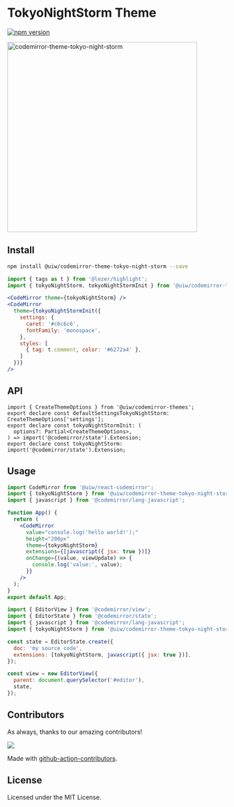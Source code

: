 <!--rehype:ignore:start-->

# TokyoNightStorm Theme

<!--rehype:ignore:end-->

[![npm version](https://img.shields.io/npm/v/@uiw/codemirror-theme-tokyo-night-storm.svg)](https://www.npmjs.com/package/@uiw/codemirror-theme-tokyo-night-storm)

<a href="https://uiwjs.github.io/react-codemirror/#/theme/data/tokyo-night-storm">
  <img width="436" alt="codemirror-theme-tokyo-night-storm" src="https://user-images.githubusercontent.com/1680273/206180525-c0e18a13-50ce-4d61-bd21-1bf25e81c3c0.png">
</a>

## Install

```bash
npm install @uiw/codemirror-theme-tokyo-night-storm --save
```

```jsx
import { tags as t } from '@lezer/highlight';
import { tokyoNightStorm, tokyoNightStormInit } from '@uiw/codemirror-theme-tokyo-night-storm';

<CodeMirror theme={tokyoNightStorm} />
<CodeMirror
  theme={tokyoNightStormInit({
    settings: {
      caret: '#c6c6c6',
      fontFamily: 'monospace',
    },
    styles: [
      { tag: t.comment, color: '#6272a4' },
    ]
  })}
/>
```

## API

```tsx
import { CreateThemeOptions } from '@uiw/codemirror-themes';
export declare const defaultSettingsTokyoNightStorm: CreateThemeOptions['settings'];
export declare const tokyoNightStormInit: (
  options?: Partial<CreateThemeOptions>,
) => import('@codemirror/state').Extension;
export declare const tokyoNightStorm: import('@codemirror/state').Extension;
```

## Usage

```jsx
import CodeMirror from '@uiw/react-codemirror';
import { tokyoNightStorm } from '@uiw/codemirror-theme-tokyo-night-storm';
import { javascript } from '@codemirror/lang-javascript';

function App() {
  return (
    <CodeMirror
      value="console.log('hello world!');"
      height="200px"
      theme={tokyoNightStorm}
      extensions={[javascript({ jsx: true })]}
      onChange={(value, viewUpdate) => {
        console.log('value:', value);
      }}
    />
  );
}
export default App;
```

```js
import { EditorView } from '@codemirror/view';
import { EditorState } from '@codemirror/state';
import { javascript } from '@codemirror/lang-javascript';
import { tokyoNightStorm } from '@uiw/codemirror-theme-tokyo-night-storm';

const state = EditorState.create({
  doc: 'my source code',
  extensions: [tokyoNightStorm, javascript({ jsx: true })],
});

const view = new EditorView({
  parent: document.querySelector('#editor'),
  state,
});
```

## Contributors

As always, thanks to our amazing contributors!

<a href="https://github.com/uiwjs/react-codemirror/graphs/contributors">
  <img src="https://uiwjs.github.io/react-codemirror/CONTRIBUTORS.svg" />
</a>

Made with [github-action-contributors](https://github.com/jaywcjlove/github-action-contributors).

## License

Licensed under the MIT License.
